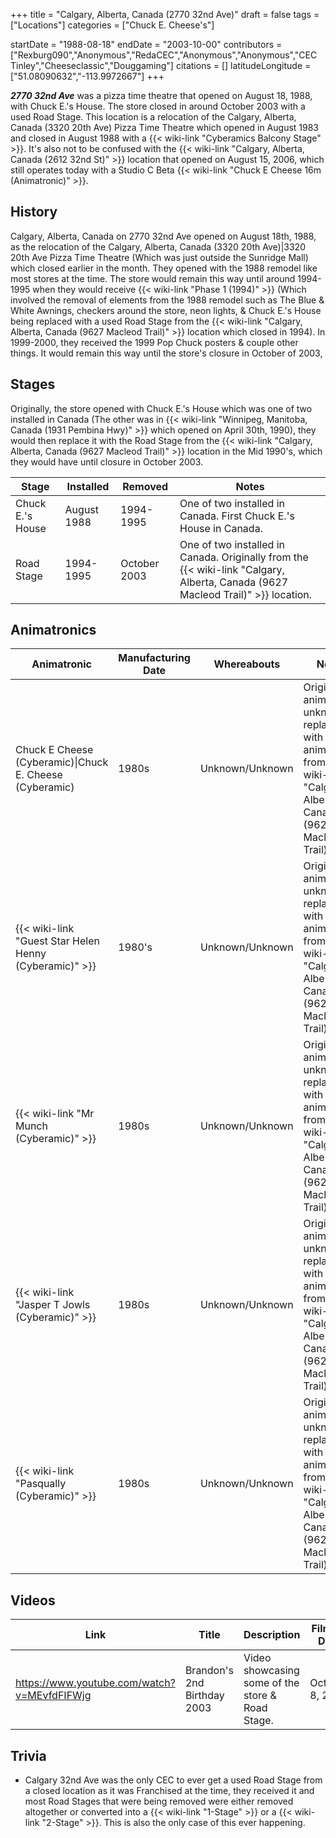 +++
title = "Calgary, Alberta, Canada (2770 32nd Ave)"
draft = false
tags = ["Locations"]
categories = ["Chuck E. Cheese's"]


startDate = "1988-08-18"
endDate = "2003-10-00"
contributors = ["Rexburg090","Anonymous","RedaCEC","Anonymous","Anonymous","CEC Tinley","Cheeseclassic","Douggaming"]
citations = []
latitudeLongitude = ["51.08090632","-113.9972667"]
+++

***2770 32nd Ave*** was a pizza time theatre that opened on August 18, 1988, with Chuck E.'s House. The store closed in around October 2003 with a used Road Stage. This location is a relocation of the Calgary, Alberta, Canada (3320 20th Ave) Pizza Time Theatre which opened in August 1983 and closed in August 1988 with a {{< wiki-link "Cyberamics Balcony Stage" >}}. It's also not to be confused with the {{< wiki-link "Calgary, Alberta, Canada (2612 32nd St)" >}} location that opened on August 15, 2006, which still operates today with a Studio C Beta {{< wiki-link "Chuck E Cheese 16m (Animatronic)" >}}.

## History

Calgary, Alberta, Canada on 2770 32nd Ave opened on August 18th, 1988, as the relocation of the Calgary, Alberta, Canada (3320 20th Ave)|3320 20th Ave Pizza Time Theatre (Which was just outside the Sunridge Mall) which closed earlier in the month. They opened with the 1988 remodel like most stores at the time. The store would remain this way until around 1994-1995 when they would receive {{< wiki-link "Phase 1 (1994)" >}} (Which involved the removal of elements from the 1988 remodel such as The Blue &amp; White Awnings, checkers around the store, neon lights, &amp; Chuck E.'s House being replaced with a used Road Stage from the {{< wiki-link "Calgary, Alberta, Canada (9627 Macleod Trail)" >}} location which closed in 1994). In 1999-2000, they received the 1999 Pop Chuck posters &amp; couple other things. It would remain this way until the store's closure in October of 2003,

## Stages

Originally, the store opened with Chuck E.'s House which was one of two installed in Canada (The other was in {{< wiki-link "Winnipeg, Manitoba, Canada (1931 Pembina Hwy)" >}} which opened on April 30th, 1990), they would then replace it with the Road Stage from the {{< wiki-link "Calgary, Alberta, Canada (9627 Macleod Trail)" >}} location in the Mid 1990's, which they would have until closure in October 2003.

| Stage            | Installed   | Removed      | Notes                                                                                                                                 |
|------------------|-------------|--------------|---------------------------------------------------------------------------------------------------------------------------------------|
| Chuck E.'s House | August 1988 | 1994-1995    | One of two installed in Canada. First Chuck E.'s House in Canada.                                                                     |
| Road Stage       | 1994-1995   | October 2003 | One of two installed in Canada. Originally from the {{< wiki-link "Calgary, Alberta, Canada (9627 Macleod Trail)" >}} location. |

## Animatronics

| Animatronic                                                  | Manufacturing Date | Whereabouts     | Notes                                                                                                                                 |
|--------------------------------------------------------------|--------------------|-----------------|---------------------------------------------------------------------------------------------------------------------------------------|
| Chuck E Cheese (Cyberamic)\|Chuck E. Cheese (Cyberamic)      | 1980s              | Unknown/Unknown | Original animatronic unknown, replaced with animatronic from {{< wiki-link "Calgary, Alberta, Canada (9627 Macleod Trail)" >}}. |
| {{< wiki-link "Guest Star Helen Henny (Cyberamic)" >}} | 1980's             | Unknown/Unknown | Original animatronic unknown, replaced with animatronic from {{< wiki-link "Calgary, Alberta, Canada (9627 Macleod Trail)" >}}. |
| {{< wiki-link "Mr Munch (Cyberamic)" >}}               | 1980s              | Unknown/Unknown | Original animatronic unknown, replaced with animatronic from {{< wiki-link "Calgary, Alberta, Canada (9627 Macleod Trail)" >}}. |
| {{< wiki-link "Jasper T Jowls (Cyberamic)" >}}         | 1980s              | Unknown/Unknown | Original animatronic unknown, replaced with animatronic from {{< wiki-link "Calgary, Alberta, Canada (9627 Macleod Trail)" >}}. |
| {{< wiki-link "Pasqually (Cyberamic)" >}}              | 1980s              | Unknown/Unknown | Original animatronic unknown, replaced with animatronic from {{< wiki-link "Calgary, Alberta, Canada (9627 Macleod Trail)" >}}. |

## Videos

| Link                                        | Title                       | Description                                          | Filming Date    |
|---------------------------------------------|-----------------------------|------------------------------------------------------|-----------------|
| https://www.youtube.com/watch?v=MEvfdFIFWjg | Brandon's 2nd Birthday 2003 | Video showcasing some of the store &amp; Road Stage. | October 8, 2003 |

## Trivia

- Calgary 32nd Ave was the only CEC to ever get a used Road Stage from a closed location as it was Franchised at the time, they received it and most Road Stages that were being removed were either removed altogether or converted into a {{< wiki-link "1-Stage" >}} or a {{< wiki-link "2-Stage" >}}. This is also the only case of this ever happening.